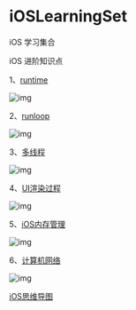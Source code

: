 # iOSLearningSet
iOS 学习集合

iOS 进阶知识点

1、[runtime](https://fcf5646448.github.io/2019/01/23/Runtime/)

![img](screenshots/3Runtime.png)

2、[runloop](https://fcf5646448.github.io/2019/02/19/RunLoop/)

![img](screenshots/7RunLoop.png)

3、[多线程](https://fcf5646448.github.io/2018/04/19/multithreads/)

![img](screenshots/6multithreads.png)

4、[UI渲染过程](https://fcf5646448.github.io/2017/11/19/UIViewAbout/)

![img](screenshots/1UIViewAbout.png)

5、[iOS内存管理](https://fcf5646448.github.io/2018/06/13/OC-Memory/)

![img](screenshots/4Memory.png)

6、[计算机网络](https://fcf5646448.github.io/2018/08/08/NetWork/)

![img](screenshots/8NetWork.png)

[iOS思维导图](https://www.jianshu.com/p/a2c85b9f6a25)

